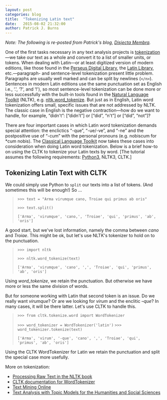 ```yaml
---
layout: post
categories: blog
title:  "Tokenizing Latin text"
date:   2015-08-02 21:32:00
author: Patrick J. Burns
---
```


*Note: The following is re-posted from Patrick's blog, [Disjecta Membra](https://disiectamembra.wordpress.com/2015/08/01/tokenizing-latin-text/).*

One of the first tasks necessary in any text analysis projects is [tokenization](http://nlp.stanford.edu/IR-book/html/htmledition/tokenization-1.html)—we take our text as a whole and convert it to a list of smaller units, or tokens. When dealing with Latin—or at least digitized version of modern editions, like those found in the [Perseus Digital Library](http://www.perseus.tufts.edu/hopper/collection?collection=Perseus:collection:Greco-Roman), the [Latin Library](http://www.thelatinlibrary.com/), etc.—paragraph- and sentence-level tokenization present little problem. Paragraphs are usually well marked and can be split by newlines (`</n>`). Sentences in modern Latin editions use the same punctuation set as English i.e., ‘.', ‘?', and ‘!'), so most sentence-level tokenization can be done more or less successfully with the built-in tools found in the [Natural Language Toolkit](http://www.nltk.org/) (NLTK), e.g. [nltk.word_tokenize](http://www.nltk.org/api/nltk.tokenize.html). But just as in English, Latin word tokenization offers small, specific issues that are not addressed by NLTK. The classic case in English is the negative contraction—how do we want to handle, for example, “didn't”: [“didn't”] or [“did”, “n't”] or [“did”, “not”]?

There are four important cases in which Latin word tokenization demands special attention: the enclictics “-que”, “-ue/-ve”, and “-ne” and the postpositive use of “-cum” with the personal pronouns (e.g. nobiscum for *cum nobis). The [Classical Language Toolkit](https://github.com/kylepjohnson/cltk) now takes these cases into consideration when doing Latin word tokenization. Below is a brief how-to on using the CLTK to tokenize your Latin texts by word. [The tutorial assumes the following requirements: [Python3](https://www.python.org/download/releases/3.0/), NLTK3, CLTK.]

## Tokenizing Latin Text with CLTK
We could simply use Python to `split` our texts into a list of tokens. (And sometimes this will be enough!) So …

> `>>> text = "Arma virumque cano, Troiae qui primus ab oris"`
>
> `>>> text.split()`
>
> `['Arma', 'virumque', 'cano,', 'Troiae', 'qui', 'primus', 'ab', 'oris']`

A good start, but we've lost information, namely the comma between *cano* and *Troiae*. This might be ok, but let's use NLTK's tokenizer to hold on to the punctuation.

> `>>> import nltk`
>
> `>>> nltk.word_tokenize(text)`
>
> `['Arma', 'virumque', 'cano', ',', 'Troiae', 'qui', 'primus', 'ab', 'oris']`

Using *word_tokenize*, we retain the punctuation. But otherwise we have more or less the same division of words.

But for someone working with Latin that second token is an issue. Do we really want *virumque*? Or are we looking for *virum* and the enclitic *–que*? In many cases, it will be there latter. Let's use CLTK to handle this.

> `>>> from cltk.tokenize.word import WordTokenizer`
>
> `>>> word_tokenizer = WordTokenizer('latin')`
> `>>> word_tokenizer.tokenize(text)`
>
> `['Arma', 'virum', '-que', 'cano', ',', 'Troiae', 'qui', 'primus', 'ab', 'oris']`

Using the CLTK WordTokenizer for Latin we retain the punctuation and split the special case more usefully.

More on tokenization:

* [Processing Raw Text in the NLTK book](http://www.nltk.org/book/ch03.html)
* [CLTK documentation for WordTokenizer](http://classical-language-toolkit.readthedocs.org/en/latest/latin.html#word-tokenization)
* [Text Mining Online](http://textminingonline.com/dive-into-nltk-part-ii-sentence-tokenize-and-word-tokenize)
* [Text Analysis with Topic Models for the Humanities and Social Sciences](https://de.dariah.eu/tatom/preprocessing.html#tokenizing)
